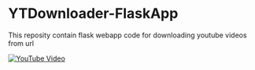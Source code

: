 # YTDownloader-FlaskApp
This reposity contain flask webapp code for downloading youtube videos from url


[![YouTube Video](https://img.youtube.com/vi/Rlo0jMnsGGE/0.jpg)](https://www.youtube.com/watch?v=Rlo0jMnsGGE) 
